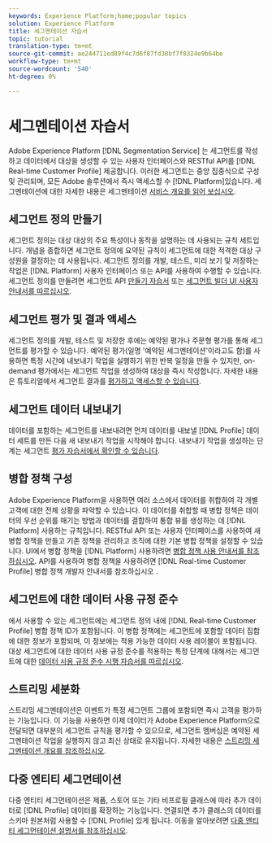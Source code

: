 ```yaml
---
keywords: Experience Platform;home;popular topics
solution: Experience Platform
title: 세그멘테이션 자습서
topic: tutorial
translation-type: tm+mt
source-git-commit: ae244711ed89f4c7d6f87fd38bf7f8324e9b64be
workflow-type: tm+mt
source-wordcount: '540'
ht-degree: 0%

---
```



# 세그멘테이션 자습서

Adobe Experience Platform [!DNL Segmentation Service] 는 세그먼트를 작성하고 데이터에서 대상을 생성할 수 있는 사용자 인터페이스와 RESTful API를 [!DNL Real-time Customer Profile] 제공합니다. 이러한 세그먼트는 중앙 집중식으로 구성 및 관리되며, 모든 Adobe 솔루션에서 즉시 액세스할 수 [!DNL Platform]있습니다. 세그멘테이션에 대한 자세한 내용은 세그멘테이션 [서비스 개요를 읽어 보십시오](../segmentation/home.md).

## 세그먼트 정의 만들기

세그먼트 정의는 대상 대상의 주요 특성이나 동작을 설명하는 데 사용되는 규칙 세트입니다. 개념을 종합하면 세그먼트 정의에 요약된 규칙이 세그먼트에 대한 적격한 대상 구성원을 결정하는 데 사용됩니다. 세그먼트 정의를 개발, 테스트, 미리 보기 및 저장하는 작업은 [!DNL Platform] 사용자 인터페이스 또는 API를 사용하여 수행할 수 있습니다. 세그먼트 정의를 만들려면 세그먼트 API [만들기 자습서](../segmentation/tutorials/create-a-segment.md) 또는 [세그먼트 빌더 UI 사용자 안내서를 따르십시오](../segmentation/ui/overview.md).

## 세그먼트 평가 및 결과 액세스

세그먼트 정의를 개발, 테스트 및 저장한 후에는 예약된 평가나 주문형 평가를 통해 세그먼트를 평가할 수 있습니다. 예약된 평가(일명 &#39;예약된 세그멘테이션&#39;이라고도 함)를 사용하면 특정 시간에 내보내기 작업을 실행하기 위한 반복 일정을 만들 수 있지만, on-demand 평가에서는 세그먼트 작업을 생성하여 대상을 즉시 작성합니다. 자세한 내용은 튜토리얼에서 세그먼트 결과를 [평가하고 액세스할 수 있습니다](../segmentation/tutorials/evaluate-a-segment.md).

## 세그먼트 데이터 내보내기

데이터를 포함하는 세그먼트를 내보내려면 먼저 데이터를 내보낼 [!DNL Profile] 데이터 세트를 [](../segmentation/tutorials/create-dataset-export-segment.md)만든 다음 새 내보내기 작업을 시작해야 합니다. 내보내기 작업을 생성하는 단계는 세그먼트 [평가 자습서에서 확인할 수 있습니다](../segmentation/tutorials/evaluate-a-segment.md).

## 병합 정책 구성

Adobe Experience Platform을 사용하면 여러 소스에서 데이터를 취합하여 각 개별 고객에 대한 전체 상황을 파악할 수 있습니다. 이 데이터를 취합할 때 병합 정책은 데이터의 우선 순위를 매기는 방법과 데이터를 결합하여 통합 뷰를 생성하는 데 [!DNL Platform] 사용하는 규칙입니다. RESTful API 또는 사용자 인터페이스를 사용하여 새 병합 정책을 만들고 기존 정책을 관리하고 조직에 대한 기본 병합 정책을 설정할 수 있습니다. UI에서 병합 정책을 [!DNL Platform] 사용하려면 [병합 정책 사용 안내서를 참조하십시오](../profile/ui/merge-policies.md). API를 사용하여 병합 정책을 사용하려면 [!DNL Real-time Customer Profile] 병합 정책 개발자 안내서를 참조하십시오 [](../profile/api/merge-policies.md).

## 세그먼트에 대한 데이터 사용 규정 준수

에서 사용할 수 있는 세그먼트에는 세그먼트 정의 내에 [!DNL Real-time Customer Profile] 병합 정책 ID가 포함됩니다. 이 병합 정책에는 세그먼트에 포함할 데이터 집합에 대한 정보가 포함되며, 이 정보에는 적용 가능한 데이터 사용 레이블이 포함됩니다. 대상 세그먼트에 대한 데이터 사용 규정 준수를 적용하는 특정 단계에 대해서는 세그먼트에 대한 [데이터 사용 규정 준수 시행 자습서를 따르십시오](../segmentation/tutorials/governance.md).

## 스트리밍 세분화

스트리밍 세그멘테이션은 이벤트가 특정 세그먼트 그룹에 포함되면 즉시 고객을 평가하는 기능입니다. 이 기능을 사용하면 이제 데이터가 Adobe Experience Platform으로 전달되면 대부분의 세그먼트 규칙을 평가할 수 있으므로, 세그먼트 멤버십은 예약된 세그멘테이션 작업을 실행하지 않고 최신 상태로 유지됩니다. 자세한 내용은 [스트리밍 세그멘테이션 개요를 참조하십시오](../segmentation/api/streaming-segmentation.md).

## 다중 엔티티 세그먼테이션

다중 엔티티 세그먼테이션은 제품, 스토어 또는 기타 비프로필 클래스에 따라 추가 데이터로 [!DNL Profile] 데이터를 확장하는 기능입니다. 연결되면 추가 클래스의 데이터를 스키마 원본처럼 사용할 수 [!DNL Profile] 있게 됩니다. 이동을 알아보려면 [다중 엔티티 세그먼테이션 설명서를 참조하십시오](../segmentation/multi-entity-segmentation.md).